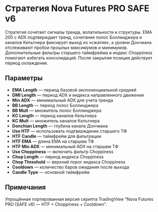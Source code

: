 # Стратегия Nova Futures PRO SAFE v6

Стратегия сочетает сигналы тренда, волатильности и структуры. EMA 200 с ADX подтверждает тренд, сочетание полос Боллинджера и каналов Кельтнера фиксирует выход из «сжатия», а уровни Дончиана отслеживают пробои прошлых максимумов и минимумов. Дополнительные фильтры старшего таймфрейма и индекс Choppiness помогают избегать консолидаций. После закрытия позиции действует период охлаждения.

## Параметры
- **EMA Length** — период базовой экспоненциальной средней
- **DMI Length** — период ADX и индекса направленного движения
- **Min ADX** — минимальный ADX для учета тренда
- **BB Length** — период полос Боллинджера
- **BB Mult** — множитель полос Боллинджера
- **KC Length** — период каналов Кельтнера
- **KC Mult** — множитель каналов Кельтнера
- **Donchian Length** — глубина канала Дончиана
- **Use HTF** — использовать подтверждение старшего ТФ
- **HTF Candle** — таймфрейм для фильтрации
- **HTF EMA** — длина EMA на старшем ТФ
- **HTF Min ADX** — минимальный ADX на старшем ТФ
- **Use Choppiness** — включить фильтр Choppiness
- **Chop Length** — период индекса Choppiness
- **Chop Threshold** — верхний порог индекса Choppiness
- **Cooldown** — количество баров ожидания после выхода
- **Candle Type** — основной таймфрейм

## Примечания
Упрощённая портированная версия скрипта TradingView "Nova Futures PRO (SAFE v6) — HTF + Choppiness + Cooldown".
